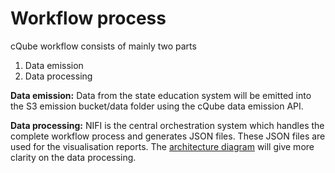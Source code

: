 # Workflow process

cQube workflow consists of mainly two parts

1. Data emission
2. Data processing

**Data emission:** Data from the state education system will be emitted into the S3 emission bucket/data folder using the cQube data emission API.

**Data processing:** NIFI is the central orchestration system which handles the complete workflow process and generates JSON files. These JSON files are used for the visualisation reports. The [architecture diagram](https://app.gitbook.com/@sunbird/s/cqube/cqube-software-architecture) will give more clarity on the data processing.  


